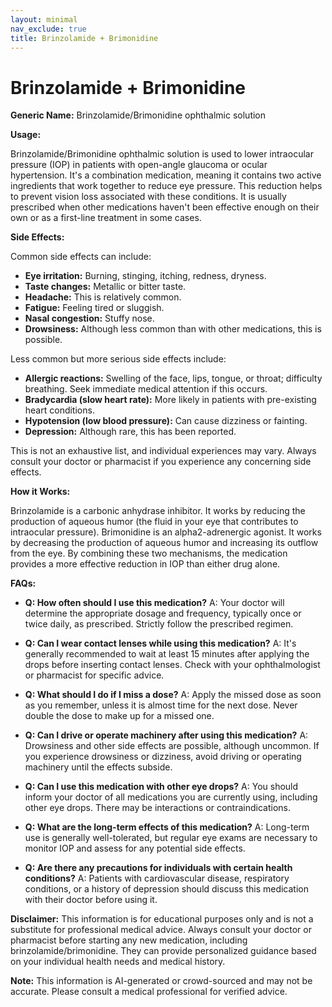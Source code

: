 ```yaml
---
layout: minimal
nav_exclude: true
title: Brinzolamide + Brimonidine
---
```


# Brinzolamide + Brimonidine

**Generic Name:** Brinzolamide/Brimonidine ophthalmic solution

**Usage:**

Brinzolamide/Brimonidine ophthalmic solution is used to lower intraocular pressure (IOP) in patients with open-angle glaucoma or ocular hypertension. It's a combination medication, meaning it contains two active ingredients that work together to reduce eye pressure.  This reduction helps to prevent vision loss associated with these conditions. It is usually prescribed when other medications haven't been effective enough on their own or as a first-line treatment in some cases.


**Side Effects:**

Common side effects can include:

* **Eye irritation:** Burning, stinging, itching, redness, dryness.
* **Taste changes:** Metallic or bitter taste.
* **Headache:**  This is relatively common.
* **Fatigue:** Feeling tired or sluggish.
* **Nasal congestion:** Stuffy nose.
* **Drowsiness:** Although less common than with other medications, this is possible.


Less common but more serious side effects include:

* **Allergic reactions:** Swelling of the face, lips, tongue, or throat; difficulty breathing.  Seek immediate medical attention if this occurs.
* **Bradycardia (slow heart rate):**  More likely in patients with pre-existing heart conditions.
* **Hypotension (low blood pressure):** Can cause dizziness or fainting.
* **Depression:** Although rare, this has been reported.

This is not an exhaustive list, and individual experiences may vary. Always consult your doctor or pharmacist if you experience any concerning side effects.


**How it Works:**

Brinzolamide is a carbonic anhydrase inhibitor. It works by reducing the production of aqueous humor (the fluid in your eye that contributes to intraocular pressure). Brimonidine is an alpha2-adrenergic agonist. It works by decreasing the production of aqueous humor and increasing its outflow from the eye. By combining these two mechanisms, the medication provides a more effective reduction in IOP than either drug alone.


**FAQs:**

* **Q: How often should I use this medication?** A: Your doctor will determine the appropriate dosage and frequency, typically once or twice daily, as prescribed.  Strictly follow the prescribed regimen.

* **Q: Can I wear contact lenses while using this medication?** A:  It's generally recommended to wait at least 15 minutes after applying the drops before inserting contact lenses. Check with your ophthalmologist or pharmacist for specific advice.

* **Q: What should I do if I miss a dose?** A: Apply the missed dose as soon as you remember, unless it is almost time for the next dose.  Never double the dose to make up for a missed one.

* **Q: Can I drive or operate machinery after using this medication?** A: Drowsiness and other side effects are possible, although uncommon. If you experience drowsiness or dizziness, avoid driving or operating machinery until the effects subside.

* **Q:  Can I use this medication with other eye drops?** A:  You should inform your doctor of all medications you are currently using, including other eye drops. There may be interactions or contraindications.

* **Q: What are the long-term effects of this medication?** A: Long-term use is generally well-tolerated, but regular eye exams are necessary to monitor IOP and assess for any potential side effects.

* **Q:  Are there any precautions for individuals with certain health conditions?** A:  Patients with cardiovascular disease, respiratory conditions, or a history of depression should discuss this medication with their doctor before using it.


**Disclaimer:** This information is for educational purposes only and is not a substitute for professional medical advice.  Always consult your doctor or pharmacist before starting any new medication, including brinzolamide/brimonidine.  They can provide personalized guidance based on your individual health needs and medical history.


**Note:** This information is AI-generated or crowd-sourced and may not be accurate. Please consult a medical professional for verified advice.